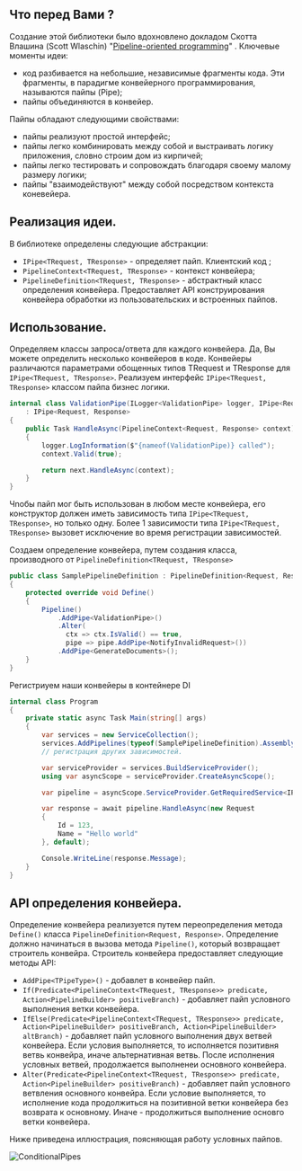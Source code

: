 ## Что перед Вами ?
Создание этой библиотеки было вдохновлено докладом Скотта Влашина (Scott Wlaschin) "[Pipeline-oriented programming](https://www.youtube.com/watch?v=ipceTuJlw-M)" .
Ключевые моменты идеи:
- код разбивается на небольшие, независимые фрагменты кода. Эти фрагменты, в парадигме конвейерного программирования, называются пайпы (Pipe);
- пайпы объединяются в конвейер.

Пайпы обладают следующими свойствами:
- пайпы реализуют простой интерфейс;
- пайпы легко комбинировать между собой и выстраивать логику приложения, словно строим дом из кирпичей;
- пайпы легко тестировать и сопровождать благодаря своему малому размеру логики;
- пайпы "взаимодействуют" между собой посредством контекста коневейера.
  
## Реализация идеи.
В библиотеке определены следующие абстракции:
- `IPipe<TRequest, TResponse>` - определяет пайп. Клиентский код ;
- `PipelineContext<TRequest, TResponse>` - контекст конвейера;
- `PipelineDefinition<TRequest, TResponse>` - абстрактный класс определения конвейера. Предоставляет API конструирования конвейера обработки из пользовательских и встроенных пайпов.

## Использование.
Определяем классы запроса/ответа для каждого конвейера. Да, Вы можете определить несколько конвейеров в коде. Конвейеры различаются параметрами обощенных типов TRequest и TResponse для `IPipe<TRequest, TResponse>`.
Реализуем интерфейс `IPipe<TRequest, TResponse>` классом пайпа бизнес логики. 
```csharp
internal class ValidationPipe(ILogger<ValidationPipe> logger, IPipe<Request, Response> next) 
    : IPipe<Request, Response>
{
    public Task HandleAsync(PipelineContext<Request, Response> context)
    {
        logger.LogInformation($"{nameof(ValidationPipe)} called");
        context.Valid(true);

        return next.HandleAsync(context);
    }
}
```
Чnобы пайп мог быть использован в любом месте конвейера, его конструктор должен иметь зависимость типа `IPipe<TRequest, TResponse>`, но только одну. Более 1 зависимости типа `IPipe<TRequest, TResponse>` вызовет исключение во время регистрации зависимостей.

Создаем определение конвейера, путем создания класса, производного от `PipelineDefinition<TRequest, TResponse>`
```csharp
public class SamplePipelineDefinition : PipelineDefinition<Request, Response>
{
    protected override void Define()
    {
        Pipeline()
            .AddPipe<ValidationPipe>()
            .Alter(
              ctx => ctx.IsValid() == true,
              pipe => pipe.AddPipe<NotifyInvalidRequest>())
            .AddPipe<GenerateDocuments>();
    }
}
```
Регистриуем наши конвейеры в контейнере DI
```csharp
internal class Program
{
    private static async Task Main(string[] args)
    {
        var services = new ServiceCollection();
        services.AddPipelines(typeof(SamplePipelineDefinition).Assembly); // один вызов регистриует все конвейеры в сборке.
        // регистрация других зависимостей.

        var serviceProvider = services.BuildServiceProvider();
        using var asyncScope = serviceProvider.CreateAsyncScope();

        var pipeline = asyncScope.ServiceProvider.GetRequiredService<IPipeline<Request, Response>>();

        var response = await pipeline.HandleAsync(new Request 
        { 
            Id = 123,
            Name = "Hello world"
        }, default);

        Console.WriteLine(response.Message);
    }
}
```

## API определения конвейера.
Определение конвейера реализуется путем переопределения метода `Define()` класса `PipelineDefinition<Request, Response>`. Определение должно начинаться в вызова метода `Pipeline()`, который возвращает строитель конвейра. Строитель конвейера предоставляет следующие методы API:
- `AddPipe<TPipeType>()` - добавлет в конвейер пайп.
- `If(Predicate<PipelineContext<TRequest, TResponse>> predicate, Action<PipelineBuilder> positiveBranch)` - добавляет пайп условного выполнения ветки конвейера.
- `IfElse(Predicate<PipelineContext<TRequest, TResponse>> predicate,
      Action<PipelineBuilder> positiveBranch,
      Action<PipelineBuilder> altBranch)` - добавляет пайп условного выполнения двух ветвей конвейера. Если условия выполняется, то исполняется позитивня ветвь конвейра, иначе альтернативная ветвь. После исполнения условных ветвей, продолжается выполненеи основного конвейера.
- `Alter(Predicate<PipelineContext<TRequest, TResponse>> predicate,
        Action<PipelineBuilder> positiveBranch)`  - добавляет пайп условного ветвления основного конвейра. Если условие выполняется, то исполнение кода продолжиться на позитивной ветки конвейера без возврата к основному. Иначе - продолжиться выполнение основго ветки конвейера.

Ниже приведена иллюстрация, поясняющая работу условных пайпов.

![ConditionalPipes](https://github.com/user-attachments/assets/e1b46861-d135-4864-bf5b-544a0ac275bd)
